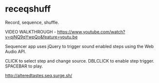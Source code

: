 # receqshuff
Record, sequence, shuffle.  
  
VIDEO WALKTHROUGH - https://www.youtube.com/watch?v=qjNQ9qYwpQo&feature=youtu.be

Sequencer app uses jQuery to trigger sound enabled steps using the Web Audio API.

CLICK to select step and change source.
DBLCLICK to enable step trigger.
SPACEBAR to play.

http://alteredtastes.seq.surge.sh/

